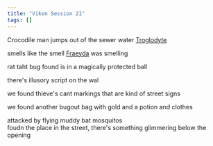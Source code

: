 ```yaml
---
title: "Viken Session 21"
tags: []
---
```


Crocodile man jumps out of the sewer water [Troglodyte](Troglodyte)

smells like the smell [Fraeyda](content/PCs/Fraeyda.md) was smelling

rat taht bug found is in a magically protected ball

there's illusory script on the wal

we found thieve's cant markings that are kind of street signs

we found another bugout bag with gold and a potion and clothes

attacked by flying muddy bat mosquitos  
foudn the place in the street, there's something glimmering below the opening

####